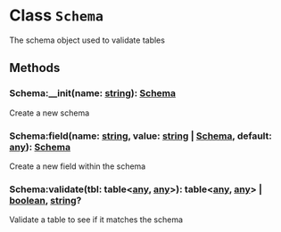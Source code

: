 
# Class `Schema`

The schema object used to validate tables





## Methods


### Schema:__init(name: [string](https://www.lua.org/pil/2.4.html)): [Schema](../classes/Schema.md)

Create a new schema


### Schema:field(name: [string](https://www.lua.org/pil/2.4.html), value: [string](https://www.lua.org/pil/2.4.html) | [Schema](../classes/Schema.md), default: [any](https://www.lua.org/pil/contents.html#2)): [Schema](../classes/Schema.md)

Create a new field within the schema


### Schema:validate(tbl: table&lt;[any](https://www.lua.org/pil/contents.html#2), [any](https://www.lua.org/pil/contents.html#2)&gt;): table&lt;[any](https://www.lua.org/pil/contents.html#2), [any](https://www.lua.org/pil/contents.html#2)&gt; | [boolean](https://www.lua.org/pil/2.2.html), [string](https://www.lua.org/pil/2.4.html)?

Validate a table to see if it matches the schema

